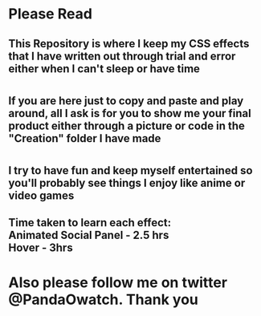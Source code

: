 # Please Read
## This Repository is where I keep my CSS effects that I have written out through trial and error either when I can't sleep or have time

# 
## If you are here just to copy and paste and play around, all I ask is for you to show me your final product either through a picture or code in the "Creation" folder I have made 
# 
## I try to have fun and keep myself entertained so you'll probably see things I enjoy like anime or video games

## Time taken to learn each effect:<br> Animated Social Panel - 2.5 hrs <br> Hover - 3hrs
# 




# Also please follow me on twitter @PandaOwatch. Thank you
